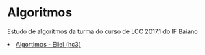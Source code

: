 # Algoritmos
Estudo de algoritmos da turma do curso de LCC 2017.1 do IF Baiano

<li><a href="./hc3/estudos-algortimos-hc3.md">Algortimos - Eliel (hc3)</a></li>